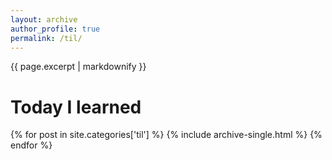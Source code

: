 ```yaml
---
layout: archive
author_profile: true
permalink: /til/
---
```


{{ page.excerpt | markdownify }}
# Today I learned
{% for post in site.categories['til'] %}
  {% include archive-single.html %}
{% endfor %}

